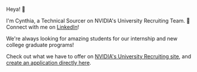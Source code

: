 Heya! 👋

I'm Cynthia, a Technical Sourcer on NVIDIA's University Recruiting Team. 💚 Connect with me on [LinkedIn](https://www.linkedin.com/in/cynthiakle/)!

We're always looking for amazing students for our internship and new college graduate programs! 

Check out what we have to offer on [NVIDIA's University Recruiting site](https://www.nvidia.com/en-us/about-nvidia/careers/university-recruiting/), 
and [create an application directly here](https://nvidia.wd5.myworkdayjobs.com/en-US/UniversityJobs).



<!--
**cynthial-nv/cynthial-nv** is a ✨ _special_ ✨ repository because its `README.md` (this file) appears on your GitHub profile.

Here are some ideas to get you started:

- 🔭 I’m currently working on ...
- 🌱 I’m currently learning ...
- 👯 I’m looking to collaborate on ...
- 🤔 I’m looking for help with ...
- 💬 Ask me about ...
- 📫 How to reach me: ...
- 😄 Pronouns: ...
- ⚡ Fun fact: ...
-->
